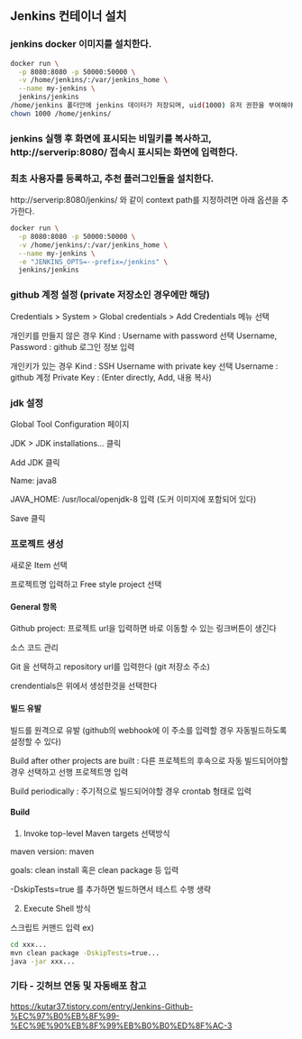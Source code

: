 ## Jenkins 컨테이너 설치

### jenkins docker 이미지를 설치한다.

```bash
docker run \
  -p 8080:8080 -p 50000:50000 \
  -v /home/jenkins/:/var/jenkins_home \
  --name my-jenkins \
  jenkins/jenkins
/home/jenkins 폴더안에 jenkins 데이터가 저장되며, uid(1000) 유저 권한을 부여해야 한다. (이 경로는 원하는 경로로 변경할 수 있다.)
chown 1000 /home/jenkins/
```

### jenkins 실행 후 화면에 표시되는 비밀키를 복사하고, http://serverip:8080/ 접속시 표시되는 화면에 입력한다.

### 최초 사용자를 등록하고, 추천 플러그인들을 설치한다.

http://serverip:8080/jenkins/ 와 같이 context path를 지정하려면 아래 옵션을 추가한다.
```bash
docker run \
  -p 8080:8080 -p 50000:50000 \
  -v /home/jenkins/:/var/jenkins_home \
  --name my-jenkins \
  -e "JENKINS_OPTS=--prefix=/jenkins" \
  jenkins/jenkins
```
### github 계정 설정 (private 저장소인 경우에만 해당)

Credentials > System > Global credentials > Add Credentials 메뉴 선택

개인키를 만들지 않은 경우
Kind : Username with password 선택
Username, Password : github 로그인 정보 입력

개인키가 있는 경우
Kind : SSH Username with private key 선택
Username : github 계정
Private Key : (Enter directly, Add, 내용 복사)

### jdk 설정

Global Tool Configuration 페이지

JDK > JDK installations… 클릭

Add JDK 클릭

Name: java8

JAVA_HOME: /usr/local/openjdk-8 입력 (도커 이미지에 포함되어 있다)

Save 클릭

### 프로젝트 생성

새로운 Item 선택

프로젝트명 입력하고 Free style project 선택

#### General 항목

Github project: 프로젝트 url을 입력하면 바로 이동할 수 있는 링크버튼이 생긴다

소스 코드 관리

Git 을 선택하고 repository url를 입력한다 (git 저장소 주소)

crendentials은 위에서 생성한것을 선택한다

#### 빌드 유발

빌드를 원격으로 유발 (github의 webhook에 이 주소를 입력할 경우 자동빌드하도록 설정할 수 있다)

Build after other projects are built : 다른 프로젝트의 후속으로 자동 빌드되어야할 경우 선택하고 선행 프로젝트명 입력

Build periodically : 주기적으로 빌드되어야할 경우 crontab 형태로 입력

#### Build

1. Invoke top-level Maven targets 선택방식

maven version: maven

goals: clean install 혹은 clean package 등 입력

-DskipTests=true 를 추가하면 빌드하면서 테스트 수행 생략

2. Execute Shell 방식

스크립트 커맨드 입력
ex)
```bash
cd xxx...
mvn clean package -DskipTests=true...
java -jar xxx...
```


### 기타 - 깃허브 연동 및 자동배포 참고

https://kutar37.tistory.com/entry/Jenkins-Github-%EC%97%B0%EB%8F%99-%EC%9E%90%EB%8F%99%EB%B0%B0%ED%8F%AC-3
